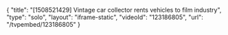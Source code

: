 {
    "title": "[1508521429] Vintage car collector rents vehicles to film industry",
    "type": "solo",
    "layout": "iframe-static",
    "videoId": "123186805",
    "url": "\/tvpembed\/123186805"
}